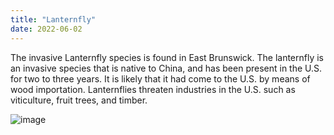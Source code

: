 ```yaml
---
title: "Lanternfly"
date: 2022-06-02
---
```

The invasive Lanternfly species is found in East Brunswick. 
The lanternfly is an invasive species that is native to China, and has been present in the U.S. for two to three years. It is likely that it had come to the U.S. by means of wood importation. Lanternflies threaten industries in the U.S. such as viticulture, fruit trees, and timber. 

![image](https://user-images.githubusercontent.com/106595202/171622657-16a4053a-7e7b-480b-98e3-a58e8712225b.png) 
